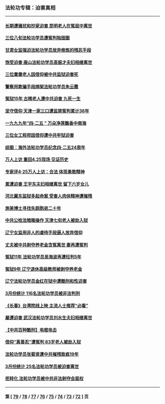 ### 法轮功专辑：迫害真相
---
#### [长期遭骚扰和抄家迫害 昆明老人在冤屈中离世](../../pages/nf4379/n13990487.md?05100430) 
#### [三位八旬法轮功学员遭冤判陷囹圄](../../pages/nf4379/n13988869.md?05100430) 
#### [甘肃女监强迫法轮功学员放弃修炼的残忍手段](../../pages/nf4379/n13988053.md?05100430) 
#### [饱受迫害 唐山法轮功学员高振才夫妇相继离世](../../pages/nf4379/n13987209.md?05100430) 
#### [三位耄耋老人因信仰被中共监狱迫害死](../../pages/nf4379/n13986618.md?05100430) 
#### [警察用欺骗手段绑架法轮功学员朱云霞](../../pages/nf4379/n13985959.md?05100430) 
#### [冤狱15年 古稀老人遭中共迫害 九死一生](../../pages/nf4379/n13985199.md?05100430) 
#### [坚守信仰 天津一家三口遭监禁冤判累计36年](../../pages/nf4379/n13983791.md?05100430) 
#### [一九九九年“四·二五 ” 万朵净莲飘香中南海](../../pages/nf4379/n13984266.md?05100430) 
#### [三位女工程师因信仰遭中共牢狱迫害](../../pages/nf4379/n13982891.md?05100430) 
#### [组图：海外法轮功学员纪念四‧二五24周年](../../pages/nf4379/n13979790.md?05100430) 
#### [万人上访 重回4.25现场 见证历史](../../pages/nf4379/n13979775.md?05100430) 
#### [专家评4‧25万人上访：合法 体现勇敢精神](../../pages/nf4379/n13975820.md?05100430) 
#### [累遭迫害 王宇东夫妇相继离世 留下六岁女儿](../../pages/nf4379/n13977555.md?05100430) 
#### [河北冀东监狱多起命案 受害人肉体精神遭摧残](../../pages/nf4379/n13976483.md?05100430) 
#### [旅美博士寻找失踪胞弟二十年](../../pages/nf4379/n13976318.md?05100430) 
#### [中共公检法暗箱操作 天津七旬老人被劫入狱](../../pages/nf4379/n13975097.md?05100430) 
#### [辽宁女监用非人的虐待手段逼人放弃信仰](../../pages/nf4379/n13972297.md?05100430) 
#### [丈夫被中共剥夺养老金含冤离世 妻再遭冤判](../../pages/nf4379/n13970514.md?05100430) 
#### [冤狱11年 法轮功学员吴海波再遭枉判5年](../../pages/nf4379/n13966760.md?05100430) 
#### [冤狱9年 辽宁退休高级教师被剥夺养老金](../../pages/nf4379/n13969844.md?05100430) 
#### [辽宁法轮功学员金红在狱中遭酷刑和性迫害](../../pages/nf4379/n13969049.md?05100430) 
#### [3月份统计 116名法轮功学员被非法判刑](../../pages/nf4379/n13967624.md?05100430) 
#### [《长春》台湾院线上映 主流人士推荐“必看”](../../pages/nf4379/n13967751.md?05100430) 
#### [屡遭迫害 武汉法轮功学员刘水生夫妇相继离世](../../pages/nf4379/n13965806.md?05100430) 
#### [【中共百种酷刑】电棍电击](../../pages/nf4379/n13964477.md?05100430) 
#### [信仰“真善忍”遭冤判 83岁老人被劫入狱](../../pages/nf4379/n13958286.md?05100430) 
#### [法轮功学员张菊贤遭中共摧残致疯19年](../../pages/nf4379/n13962633.md?05100430) 
#### [3月份统计 25名法轮功学员被迫害离世](../../pages/nf4379/n13963851.md?05100430) 
#### [拒转化 法轮功学员被中共非法剥夺会面权](../../pages/nf4379/n13961975.md?05100430) 

---
#### 第 [ [79](./79.md?05100430) / [78](./78.md?05100430) / [77](./77.md?05100430) / [76](./76.md?05100430) / [75](./75.md?05100430) / [74](./74.md?05100430) / [73](./73.md?05100430) / [72](./72.md?05100430) ] 页
